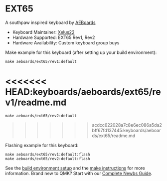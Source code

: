 # EXT65

A southpaw inspired keyboard by [AEBoards](https://aeboards.com/)

* Keyboard Maintainer: [Xelus22](https://github.com/Xelus22)
* Hardware Supported: EXT65 Rev1, Rev2
* Hardware Availability: Custom keyboard group buys

Make example for this keyboard (after setting up your build environment):

    make aeboards/ext65/rev1:default
<<<<<<< HEAD:keyboards/aeboards/ext65/rev1/readme.md
=======
    make aeboards/ext65/rev2:default
>>>>>>> acdcc622028a7c8e6ec086a5da2bff67fd137445:keyboards/aeboards/ext65/readme.md

Flashing example for this keyboard:

    make aeboards/ext65/rev1:default:flash
    make aeboards/ext65/rev2:default:flash

See the [build environment setup](https://docs.qmk.fm/#/getting_started_build_tools) and the [make instructions](https://docs.qmk.fm/#/getting_started_make_guide) for more information. Brand new to QMK? Start with our [Complete Newbs Guide](https://docs.qmk.fm/#/newbs).
